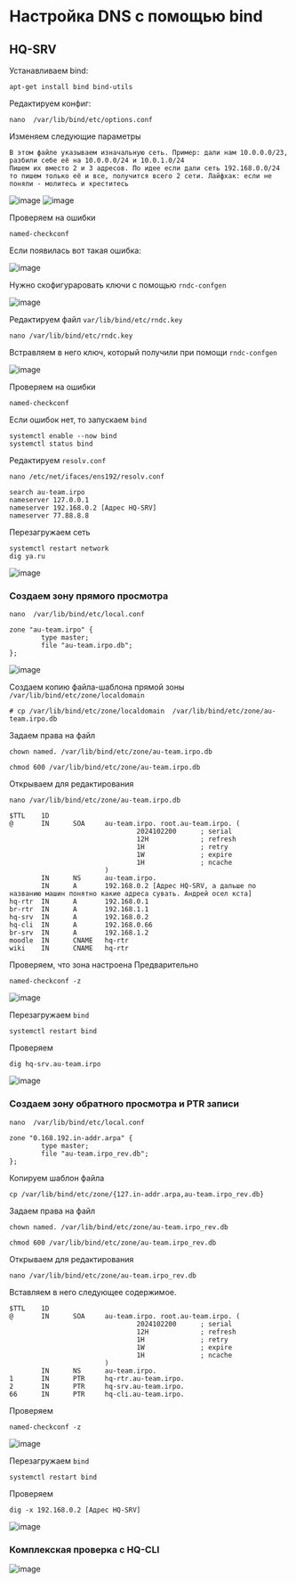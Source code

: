 # Настройка DNS с помощью bind

## HQ-SRV

Устанавливаем bind:

```
apt-get install bind bind-utils
```

Редактируем конфиг:

```
nano  /var/lib/bind/etc/options.conf
```

Изменяем следующие параметры

```
В этом файле указываем изначальную сеть. Пример: дали нам 10.0.0.0/23, разбили себе её на 10.0.0.0/24 и 10.0.1.0/24
Пишем их вместо 2 и 3 адресов. По идее если дали сеть 192.168.0.0/24 то пишем только её и все, получится всего 2 сети. Лайфхак: если не поняли - молитесь и креститесь 
```

![image](https://github.com/user-attachments/assets/8a78926c-b7de-4a61-8f44-593b42341ad4)
![image](https://github.com/user-attachments/assets/ebf23788-f13b-4f3a-a15c-c588d0c94bb8)

Проверяем на ошибки

```
named-checkconf
```

Если появилась вот такая ошибка:

![image](https://github.com/user-attachments/assets/36a79d9e-7a2f-4c9d-88c7-8734587e2a40)
 
Нужно скофигураровать ключи с помощью `rndc-confgen`

![image](https://github.com/user-attachments/assets/7147ebc4-6639-4b67-8947-60acc885f618)


Редактируем файл `var/lib/bind/etc/rndc.key `
```
nano /var/lib/bind/etc/rndc.key 
```

Встравляем в него ключ, который получили при помощи `rndc-confgen`

![image](https://github.com/user-attachments/assets/02c7a31d-44d3-49f7-92f2-43427a1cafe6)

Проверяем на ошибки

```
named-checkconf
```

Если ошибок нет, то запускаем `bind`

```
systemctl enable --now bind
systemctl status bind
```


Редактируем `resolv.conf`

```
nano /etc/net/ifaces/ens192/resolv.conf 
```

```
search au-team.irpo
nameserver 127.0.0.1
nameserver 192.168.0.2 [Адрес HQ-SRV]
nameserver 77.88.8.8
```

Перезагружаем сеть

```
systemctl restart network
dig ya.ru
```

![image](https://github.com/user-attachments/assets/43bdd4a0-2473-4419-8e14-246ca81a5a11)

### Создаем зону прямого просмотра

```
nano  /var/lib/bind/etc/local.conf

zone "au-team.irpo" {
        type master;
        file "au-team.irpo.db";
};
```

![image](https://github.com/user-attachments/assets/225eb54f-5674-4757-81c2-6faf1901433d)


Создаем копию файла-шаблона прямой зоны `/var/lib/bind/etc/zone/localdomain`

```
# cp /var/lib/bind/etc/zone/localdomain  /var/lib/bind/etc/zone/au-team.irpo.db
```

Задаем права на файл
```
chown named. /var/lib/bind/etc/zone/au-team.irpo.db

chmod 600 /var/lib/bind/etc/zone/au-team.irpo.db
```

Открываем для редактирования

```
nano /var/lib/bind/etc/zone/au-team.irpo.db
```

```
$TTL    1D
@       IN      SOA     au-team.irpo. root.au-team.irpo. (
                                2024102200      ; serial
                                12H             ; refresh
                                1H              ; retry
                                1W              ; expire
                                1H              ; ncache
                        )
        IN      NS      au-team.irpo.
        IN      A       192.168.0.2 [Адрес HQ-SRV, а дальше по названию машин понятно какие адреса сувать. Андрей осел кста]
hq-rtr  IN      A       192.168.0.1
br-rtr  IN      A       192.168.1.1
hq-srv  IN      A       192.168.0.2
hq-cli  IN      A       192.168.0.66
br-srv  IN      A       192.168.1.2
moodle  IN      CNAME   hq-rtr
wiki    IN      CNAME   hq-rtr
```

Проверяем, что зона настроена Предварительно

```
named-checkconf -z
```

![image](https://github.com/user-attachments/assets/dc7ae525-b388-4996-aded-bf9e398eb85b)

Перезагружаем `bind`

```
systemctl restart bind
```

Проверяем

```
dig hq-srv.au-team.irpo
```

![image](https://github.com/user-attachments/assets/ae64ef3e-cceb-4b4f-8706-e849cebb4d4c)


### Создаем зону обратного просмотра и PTR записи

```
nano  /var/lib/bind/etc/local.conf
```

```
zone "0.168.192.in-addr.arpa" {
        type master;
        file "au-team.irpo_rev.db";
};
```

Копируем шаблон файла

```
cp /var/lib/bind/etc/zone/{127.in-addr.arpa,au-team.irpo_rev.db}
```

Задаем права на файл
```
chown named. /var/lib/bind/etc/zone/au-team.irpo_rev.db

chmod 600 /var/lib/bind/etc/zone/au-team.irpo_rev.db
```

Открываем для редактирования

```
nano /var/lib/bind/etc/zone/au-team.irpo_rev.db
```

Вставляем в него следующее содержимое.

```
$TTL    1D
@       IN      SOA     au-team.irpo. root.au-team.irpo. (
                                2024102200      ; serial
                                12H             ; refresh
                                1H              ; retry
                                1W              ; expire
                                1H              ; ncache
                        )
        IN      NS      au-team.irpo.
1       IN      PTR     hq-rtr.au-team.irpo.
2       IN      PTR     hq-srv.au-team.irpo.
66      IN      PTR     hq-cli.au-team.irpo.
```

Проверяем

```
named-checkconf -z
```

![image](https://github.com/user-attachments/assets/f90d0e2e-3652-4d83-912d-e6e222a1e6bb)


Перезагружаем `bind`

```
systemctl restart bind
```

Проверяем

```
dig -x 192.168.0.2 [Адрес HQ-SRV]
```

![image](https://github.com/user-attachments/assets/60291e24-f8c2-4113-9162-a5168ec9dc6a)


### Комплекская проверка с HQ-CLI

![image](https://github.com/user-attachments/assets/4ed43108-dbc8-484e-8dc3-85eb39280113)

